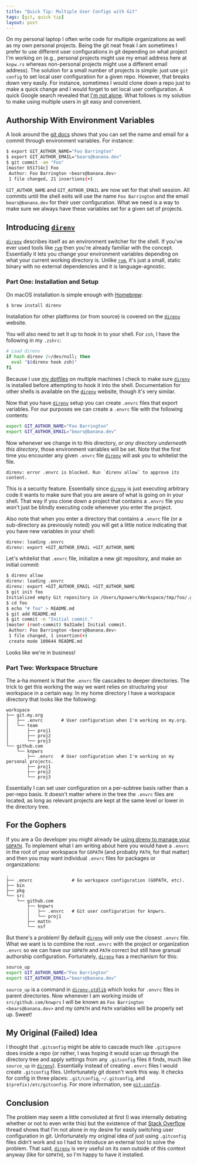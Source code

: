 ```yaml
---
title: "Quick Tip: Multiple User Configs with Git"
tags: [git, quick tip]
layout: post
---
```


On my personal laptop I often write code for multiple organizations as well as
my own personal projects. Being the git neat freak I am sometimes I prefer to
use different user configurations in git depending on what project I'm working
on (e.g., personal projects might use my email address here at `knpw.rs`
whereas non-personal projects might use a different email address).  The
solution for a small number of projects is simple: just use `git config` to set
local user configuration for a given repo. However, that breaks down very
easily. For instance, sometimes I would clone down a repo just to make a quick
change and I would forget to set local user configuration. A quick Google
search revealed that [I'm not alone][Stack Overflow]. What follows is my
solution to make using multiple users in git easy and convenient.

## Authorship With Environment Variables

A look around the [git docs] shows that you can set the name and email for a
commit through environment variables. For instance:

~~~sh
$ export GIT_AUTHOR_NAME="Foo Barrington"
$ export GIT_AUTHOR_EMAIL="bears@banana.dev"
$ git commit -am "Foo"
[master b51714c] Foo
 Author: Foo Barrington <bears@banana.dev>
 1 file changed, 21 insertions(+)
~~~

`GIT_AUTHOR_NAME` and `GIT_AUTHOR_EMAIL` are now set for that shell session.
All commits until the shell exits  will use the name `Foo Barrington` and the
email `bears@banana.dev` for their user configuration. What we need is a way to
make sure we always have these variables set for a given set of projects.

## Introducing [`direnv`]

[`direnv`] describes itself as an environment switcher for the shell. If you've
ever used tools like [`rvm`] then you're already familiar with the concept.
Essentially it lets you change your environment variables depending on what
your current working directory is. Unlike [`rvm`], it's just a small, static
binary with no external dependencies and it is language-agnostic.

### Part One: Installation and Setup

On macOS installation is simple enough with [Homebrew]:

~~~sh
$ brew install direnv
~~~

Installation for other platforms (or from source) is covered on the [`direnv`]
website.

You will also need to set it up to hook in to your shell. For `zsh`, I have the
following in my `.zshrc`:

~~~sh
# Load direnv
if hash direnv 2>/dev/null; then
  eval "$(direnv hook zsh)"
fi
~~~

Because I use [my dotfiles] on multiple machines I check to make sure
[`direnv`] is installed before attempting to hook it into the shell.
Documentation for other shells is available on the [`direnv`] website, though
it's very similar.

Now that you have [`direnv`] setup you can create `.envrc` files that export
variables. For our purposes we can create a `.envrc` file with the following
contents:

~~~sh
export GIT_AUTHOR_NAME="Foo Barrington"
export GIT_AUTHOR_EMAIL="bears@banana.dev"
~~~

Now whenever we change in to this directory, *or any directory underneath this
directory*, those environment variables will be set. Note that the first time
you encounter any given `.envrc` file [`direnv`] will ask you to whitelist the
file.

~~~
direnv: error .envrc is blocked. Run `direnv allow` to approve its content.
~~~

This is a security feature. Essentially since [`direnv`] is just executing
arbitrary code it wants to make sure that you are aware of what is going on in
your shell. That way if you clone down a project that contains a `.envrc` file
you won't just be blindly executing code whenever you enter the project.

Also note that when you enter a directory that contains a `.envrc` file (or a
sub-directory as previously noted) you will get a little notice indicating that
you have new variables in your shell:

~~~sh
direnv: loading .envrc
direnv: export +GIT_AUTHOR_EMAIL +GIT_AUTHOR_NAME
~~~

Let's whitelist that `.envrc` file, initialize a new git repository, and make
an initial commit:

~~~sh
$ direnv allow
direnv: loading .envrc
direnv: export +GIT_AUTHOR_EMAIL +GIT_AUTHOR_NAME
$ git init foo
Initialized empty Git repository in /Users/kpowers/Workspace/tmp/foo/.git/
$ cd foo
$ echo "# foo" > README.md
$ git add README.md
$ git commit -m "Initial commit."
[master (root-commit) 9a31ade] Initial commit.
 Author: Foo Barrington <bears@banana.dev>
 1 file changed, 1 insertion(+)
 create mode 100644 README.md
~~~

Looks like we're in business!

### Part Two: Workspace Structure

The a-ha moment is that the `.envrc` file cascades to deeper directories. The
trick to get this working the way we want relies on structuring your workspace
in a certain way. In my home directory I have a workspace directory that looks
like the following:

~~~
workspace
├── git.my.org
│   ├── .envrc       # User configuration when I'm working on my.org.
│   └── team
│       ├── proj1
│       ├── proj2
│       └── proj3
└── github.com
    └── knpwrs
        ├── .envrc   # User configuration when I'm working on my personal projects.
        ├── proj1
        ├── proj2
        └── proj3
~~~

Essentially I can set user configuration on a per-subtree basis rather than
a per-repo basis. It doesn't matter where in the tree the `.envrc` files are
located, as long as relevant projects are kept at the same level or lower in
the directory tree.

## For the Gophers

If you are a Go developer you might already be [using direnv to manage your
`GOPATH`][gopath]. To implement what I am writing about here you would have a
`.envrc` in the root of your workspace for `GOPATH` (and probably `PATH`, for
that matter) and then you may want individual `.envrc` files for packages or
organizations:

~~~
.
├── .envrc               # Go workspace configuration (GOPATH, etc).
├── bin
├── pkg
└── src
    └── github.com
        ├── knpwrs
        │   ├── .envrc   # Git user configuration for knpwrs.
        │   └── proj1
        ├── mattn
        └── nsf
~~~

But there's a problem! By default [`direnv`] will only use the closest `.envrc`
file. What we want is to combine the root `.envrc` with the project or
organization `.envrc` so we can have our `GOPATH` and `PATH` correct but still
have granual authorship configuration. Fortunately, [`direnv`] has a mechanism
for this:

~~~sh
source_up
export GIT_AUTHOR_NAME="Foo Barrington"
export GIT_AUTHOR_EMAIL="bears@banana.dev"
~~~

`source_up` is a command in [`direnv-stdlib`] which looks for `.envrc` files in
parent directories. Now whenever I am working inside of `src/github.com/knwprs`
I will be known as `Foo Barrington <bears@banana.dev>` and my `GOPATH` and
`PATH` variables will be properly set up. Sweet!

## My Original (Failed) Idea

I thought that `.gitconfig` might be able to cascade much like `.gitignore`
does inside a repo (or rather, I was hoping it would scan up through the
directory tree and apply settings from any `.gitconfig` files it finds, much
like `source_up` in [`direnv`]).  Essentially instead of creating `.envrc`
files I would create `.gitconfig` files. Unfortunately git doesn't work this
way. It checks for config in three places: `.git/config`, `~/.gitconfig`, and
`$(prefix)/etc/gitconfig`. For more information, see [`git-config`].

## Conclusion

The problem may seem a little convoluted at first (I was internally debating
whether or not to even write this) but the existence of that [Stack Overflow]
thread shows that I'm not alone in my desire for easily switching user
configuration in git. Unfortunately my original idea of just using `.gitconfig`
files didn't work and so I had to introduce an external tool to solve the
problem. That said, [`direnv`] is very useful on its own outside of this
context anyway (like for `GOPATH`), so I'm happy to have it installed.

[Homebrew]: http://brew.sh/ "Homebrew"
[Stack Overflow]: http://stackoverflow.com/questions/4220416/can-i-specify-multiple-users-for-myself-in-gitconfig "Stack Overflow: Can I specify multiple users for myself in .gitconfig?"
[`direnv-stdlib`]: http://direnv.net/#man/direnv-stdlib.1 "direnv-stdlib.1"
[`direnv`]: http://direnv.net/ "direnv"
[`git-config`]: https://git-scm.com/docs/git-config "git-config"
[`rvm`]: http://rmv.io/ "rvm"
[git docs]: https://git-scm.com/book/en/v2/Git-Internals-Environment-Variables#Committing "Git Internals: Environment Variables"
[gopath]: http://tammersaleh.com/posts/manage-your-gopath-with-direnv/ "Manage Your GOPATH with direnv"
[my dotfiles]: https://github.com/knpwrs/dotfiles
